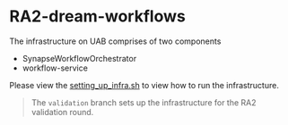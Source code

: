 # RA2-dream-workflows

The infrastructure on UAB comprises of two components

- SynapseWorkflowOrchestrator
- workflow-service

Please view the [setting_up_infra.sh](setting_up_infra.sh) to view how to run the infrastructure.

> The `validation` branch sets up the infrastructure for the
RA2 validation round.
